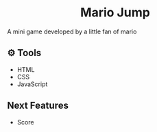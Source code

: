 <div align="center">
  <h1>Mario Jump</h1>
</div>
A mini game developed by a little fan of mario

## ⚙️ Tools
- HTML
- CSS
- JavaScript

## Next Features
- Score
